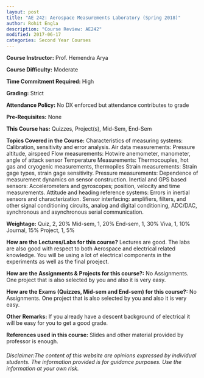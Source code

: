 ```yaml
---
layout: post
title: "AE 242: Aerospace Measurements Laboratory (Spring 2018)"
author: Rohit Engla
description: "Course Review: AE242"
modified: 2017-06-17
categories: Second Year Courses
---
```


**Course Instructor:** Prof. Hemendra Arya

**Course Difficulty:** Moderate

**Time Commitment Required:** High

**Grading:** Strict

**Attendance Policy:** No DX enforced but attendance contributes to grade

**Pre-Requisites:** None

**This Course has:** Quizzes, Project(s), Mid-Sem, End-Sem

**Topics Covered in the Course:**
Characteristics of measuring systems: Calibration, sensitivity and error analysis.
Air data measurements: Pressure altitude, airspeed
Flow measurements: Hotwire anemometer, manometer, angle of attack sensor
Temperature Measurements: Thermocouples, hot gas and cryogenic measurements,
thermopiles
Strain measurements: Strain gage types, strain gage sensitivity.
Pressure measurements: Dependence of measurement dynamics on sensor
construction.
Inertial and GPS based sensors: Accelerometers and gyroscopes; position, velocity
and time measurements.
Attitude and heading reference systems: Errors in inertial sensors and
characterization.
Sensor interfacing: amplifiers, filters, and other signal conditioning
circuits, analog and digital conditioning, ADC/DAC, synchronous and
asynchronous serial communication.

**Weightage:**
Quiz, 2, 20%
Mid-sem, 1, 20%
End-sem, 1, 30%
Viva, 1, 10%
Journal, 15%
Project, 1, 5%

**How are the Lectures/Labs for this course?**
Lectures are good. The labs are also good with respect to both Aerospace and electrical related knowledge. You will be using a lot of electrical components in the experiments as well as the final proeject.

**How are the Assignments & Projects for this course?:**
No Assignments. One project that is also selected by you and also it is very easy.

**How are the Exams (Quizzes, Mid-sem and End-sem) for this course?:**
No Assignments. One project that is also selected by you and also it is very easy.

**Other Remarks:**
If you already have a descent background of electrical it will be easy for you to get a good grade.

**References used in this course:**
Slides and other material provided by professor is enough.


###### Disclaimer:The content of this website are opinions expressed by individual students. The information provided is for guidance purposes. Use the information at your own risk.
